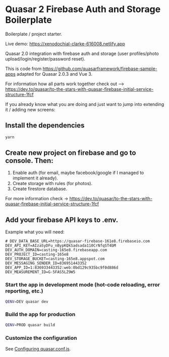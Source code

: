 # Quasar 2 Firebase Auth and Storage Boilerplate


Boilerplate / project starter.

Live demo: https://xenodochial-clarke-616008.netlify.app 

Quasar 2.0 integration with firebase auth and storage (user profiles/photo upload/login/register/password reset).

This is code from https://github.com/quasarframework/firebase-sample-apps adapted for Quasar 2.0.3 and Vue 3.

For information how all parts work together check out --> https://dev.to/quasar/to-the-stars-with-quasar-firebase-initial-service-structure-1fcf 

If you already know what you are doing and just want to jump into extending it / adding new screens:

## Install the dependencies
```bash
yarn
```

## Create new project on firebase and go to console. Then:

1. Enable auth (for email, maybe facebook/google if I managed to implement it already).
2. Create storage with rules (for photos).
3. Create firestore database.

For more information check -> https://dev.to/quasar/to-the-stars-with-quasar-firebase-initial-service-structure-1fcf


## Add your firebase API keys to .env.

Example what you will need: 

```
# DEV_DATA_BASE_URL=https://quasar-firebase-161e8.firebaseio.com
DEV_API_KEY=AIzaSyDFu_nBypKQkSadsada110CrNfqST4bM
DEV_AUTH_DOMAIN=casting-165e8.firebaseapp.com
DEV_PROJECT_ID=casting-165e8
DEV_STORAGE_BUCKET=casting-165e8.appspot.com
DEV_MESSAGING_SENDER_ID=836951443352
DEV_APP_ID=1:836933443352:web:0bd129c935bc9f0d886d
DEV_MEASUREMENT_ID=G-5FAS5LZ9W5
```

### Start the app in development mode (hot-code reloading, error reporting, etc.)
```bash
QENV=DEV quasar dev
```


### Build the app for production
```bash
QENV=PROD quasar build
```

### Customize the configuration
See [Configuring quasar.conf.js](https://v2.quasar.dev/quasar-cli/quasar-conf-js).
